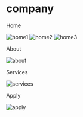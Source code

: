 # company

Home

![home1](https://user-images.githubusercontent.com/92704228/218415169-82741c36-3609-4c52-80cc-264e35eb908f.jpg)
![home2](https://user-images.githubusercontent.com/92704228/218414523-96cfb049-7b75-4282-879b-fe30eeb3bbcd.jpg)
![home3](https://user-images.githubusercontent.com/92704228/218414575-1d1a6098-aa02-4ab6-9334-2cb4e06305ec.jpg)

About

![about](https://user-images.githubusercontent.com/92704228/218414643-efb5632e-70c9-47b0-bb43-3c5d87487621.jpg)

Services

![services](https://user-images.githubusercontent.com/92704228/218414733-bffcb3bb-2543-4920-b247-8f80b2c2777f.jpg)

Apply

![apply](https://user-images.githubusercontent.com/92704228/218414798-5298fa4f-7f50-4bf0-82f8-26e362ec0782.jpg)
